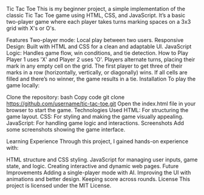Tic Tac Toe
This is my beginner project, a simple implementation of the classic Tic Tac Toe game using HTML, CSS, and JavaScript. It’s a basic two-player game where each player takes turns marking spaces on a 3x3 grid with X's or O's.

Features
Two-player mode: Local play between two users.
Responsive Design: Built with HTML and CSS for a clean and adaptable UI.
JavaScript Logic: Handles game flow, win conditions, and tie detection.
How to Play
Player 1 uses 'X' and Player 2 uses 'O'.
Players alternate turns, placing their mark in any empty cell on the grid.
The first player to get three of their marks in a row (horizontally, vertically, or diagonally) wins.
If all cells are filled and there’s no winner, the game results in a tie.
Installation
To play the game locally:

Clone the repository:
bash
Copy code
git clone https://github.com/username/tic-tac-toe.git
Open the index.html file in your browser to start the game.
Technologies Used
HTML: For structuring the game layout.
CSS: For styling and making the game visually appealing.
JavaScript: For handling game logic and interactions.
Screenshots
Add some screenshots showing the game interface.

Learning Experience
Through this project, I gained hands-on experience with:

HTML structure and CSS styling.
JavaScript for managing user inputs, game state, and logic.
Creating interactive and dynamic web pages.
Future Improvements
Adding a single-player mode with AI.
Improving the UI with animations and better design.
Keeping score across rounds.
License
This project is licensed under the MIT License.
